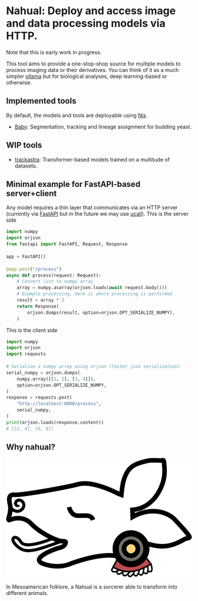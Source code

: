 # Nahual: Deploy and access image and data processing models via HTTP.

Note that this is early work in progress.

This tool aims to provide a one-stop-shop source for multiple models to process imaging data or their derivatives. You can think of it as a much simpler [ollama](https://github.com/ollama/ollama) but for biological analyses, deep learning-based or otherwise.

## Implemented tools 
By default, the models and tools are deployable using [Nix](https://nixos.org/).

- [Baby](https://github.com/afermg/baby): Segmentation, tracking and lineage assignment for budding yeast.

## WIP tools
- [trackastra](https://github.com/afermg/trackastra): Transformer-based models trained on a multitude of datasets.

## Minimal example for FastAPI-based server+client
Any model requires a thin layer that communicates via an HTTP server (currently via [FastAPI](https://github.com/fastapi/fastapi) but in the future we may use [ucall](https://github.com/unum-cloud/ucall)).
This is the server side
```python
import numpy
import orjson
from fastapi import FastAPI, Request, Response

app = FastAPI()

@app.post("/process")
async def process(request: Request):
    # Convert list to numpy array
    array = numpy.asarray(orjson.loads(await request.body()))
    # Example processing, here is where processing is performed
    result = array * 2
    return Response(
        orjson.dumps(result, option=orjson.OPT_SERIALIZE_NUMPY),
    )
```

This is the client side
```python
import numpy
import orjson
import requests

# Serialize a numpy array using orjson (faster json serialization)
serial_numpy = orjson.dumps(
    numpy.array([[1, 2], [3, 4]]),
    option=orjson.OPT_SERIALIZE_NUMPY,
)
response = requests.post(
    "http://localhost:8000/process",
    serial_numpy,
)
print(orjson.loads(response.content))
# [[2, 4], [6, 8]]

```

## Why nahual?
![logo](logo.svg)

In Mesoamerican folklore, a Nahual is a sorcerer able to transform into different animals.

